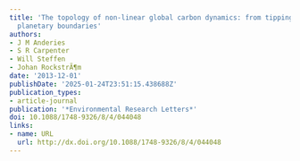 ```yaml
---
title: 'The topology of non-linear global carbon dynamics: from tipping points to
  planetary boundaries'
authors:
- J M Anderies
- S R Carpenter
- Will Steffen
- Johan RockstrÃ¶m
date: '2013-12-01'
publishDate: '2025-01-24T23:51:15.438688Z'
publication_types:
- article-journal
publication: '*Environmental Research Letters*'
doi: 10.1088/1748-9326/8/4/044048
links:
- name: URL
  url: http://dx.doi.org/10.1088/1748-9326/8/4/044048
---
```

